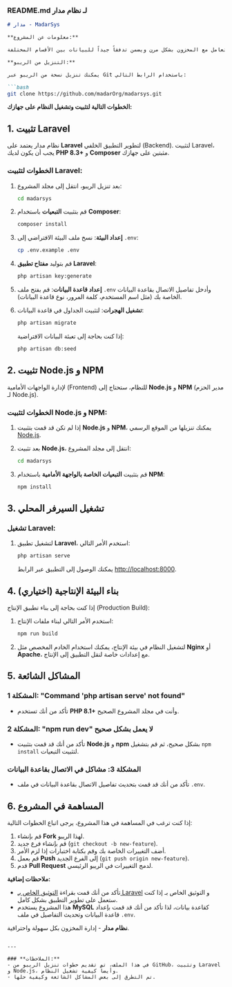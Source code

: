 ### **README.md لـ نظام مدار**

```markdown
# مدار - MadarSys

**معلومات عن المشروع:**

مدار هو نظام لإدارة العمليات المخزنية والمحاسبية. يهدف إلى تسهيل وتتبع العمليات المخزنية، مثل الشراء، البيع، الإرجاع، والتلف، وكذلك توفير تقارير دقيقة ومفصلة حول هذه العمليات. يتيح النظام التعامل مع المخزون بشكل مرن ويضمن تدفقاً جيداً للبيانات بين الأقسام المختلفة.

**التنزيل من الريبو:**

يمكنك تنزيل نسخة من الريبو عبر Git باستخدام الرابط التالي:

```bash
git clone https://github.com/madarOrg/madarsys.git
```

**الخطوات التالية لتثبيت وتشغيل النظام على جهازك:**

## 1. تثبيت Laravel

نظام مدار يعتمد على **Laravel** لتطوير التطبيق الخلفي (Backend). لتثبيت Laravel، يجب أن يكون لديك **PHP 8.3+** و **Composer** مثبتين على جهازك.

### **الخطوات لتثبيت Laravel:**

1. بعد تنزيل الريبو، انتقل إلى مجلد المشروع:

   ```bash
   cd madarsys
   ```

2. قم بتثبيت **التبعيات** باستخدام **Composer**:

   ```bash
   composer install
   ```

3. **إعداد البيئة**: نسخ ملف البيئة الافتراضي إلى `.env`:

   ```bash
   cp .env.example .env
   ```

4. قم بتوليد **مفتاح تطبيق Laravel**:

   ```bash
   php artisan key:generate
   ```

5. **إعداد قاعدة البيانات**: قم بفتح ملف `.env` وأدخل تفاصيل الاتصال بقاعدة البيانات الخاصة بك (مثل اسم المستخدم، كلمة المرور، نوع قاعدة البيانات).

6. **تشغيل الهجرات**: لتثبيت الجداول في قاعدة البيانات:

   ```bash
   php artisan migrate
   ```

   إذا كنت بحاجة إلى تعبئة البيانات الافتراضية:

   ```bash
   php artisan db:seed
   ```

## 2. تثبيت Node.js و NPM

لإدارة الواجهات الأمامية (Frontend) للنظام، ستحتاج إلى **Node.js** و **NPM** (مدير الحزم لـ Node.js).

### **الخطوات لتثبيت Node.js و NPM:**

1. إذا لم تكن قد قمت بتثبيت **Node.js** و **NPM**، يمكنك تنزيلها من الموقع الرسمي [Node.js](https://nodejs.org/).

2. بعد تثبيت **Node.js**، انتقل إلى مجلد المشروع:

   ```bash
   cd madarsys
   ```

3. قم بتثبيت **التبعيات الخاصة بالواجهة الأمامية** باستخدام **NPM**:

   ```bash
   npm install
   ```

## 3. تشغيل السيرفر المحلي

### **تشغيل Laravel:**

1. لتشغيل تطبيق **Laravel**، استخدم الأمر التالي:

   ```bash
   php artisan serve
   ```

   يمكنك الوصول إلى التطبيق عبر الرابط [http://localhost:8000](http://localhost:8000).


## 4. بناء البيئة الإنتاجية (اختياري)

إذا كنت بحاجة إلى بناء تطبيق الإنتاج (Production Build):

1. استخدم الأمر التالي لبناء ملفات الإنتاج:

   ```bash
   npm run build
   ```

2. لتشغيل النظام في بيئة الإنتاج، يمكنك استخدام الخادم المخصص مثل **Nginx** أو **Apache**، مع إعدادات خاصة لنقل التطبيق إلى الإنتاج.

## 5. المشاكل الشائعة

### **المشكلة 1: "Command 'php artisan serve' not found"**
   - تأكد من أنك تستخدم **PHP 8.1+** وأنت في مجلد المشروع الصحيح.
   
### **المشكلة 2: "npm run dev" لا يعمل بشكل صحيح**
   - تأكد من أنك قد قمت بتثبيت **Node.js** و **npm** بشكل صحيح، ثم قم بتشغيل `npm install` لتثبيت التبعيات.

### **المشكلة 3: مشاكل في الاتصال بقاعدة البيانات**
   - تأكد من أنك قد قمت بتحديث تفاصيل الاتصال بقاعدة البيانات في ملف `.env`.

## 6. المساهمة في المشروع

إذا كنت ترغب في المساهمة في هذا المشروع، يرجى اتباع الخطوات التالية:

1. قم بإنشاء **Fork** لهذا الريبو.
2. قم بإنشاء فرع جديد (`git checkout -b new-feature`).
3. أضف التغييرات الخاصة بك وقم بكتابة اختبارات إذا لزم الأمر.
4. قم بعمل **Push** إلى الفرع الجديد (`git push origin new-feature`).
5. قدم **Pull Request** لدمج التغييرات في الريبو الرئيسي.

**ملاحظات إضافية:**
- تأكد من أنك قمت بقراءة [التوثيق الخاص بـ Laravel](https://laravel.com/docs) و التوثيق الخاص بـ إذا كنت ستعمل على تطوير التطبيق بشكل كامل.
- هذا المشروع يستخدم **MySQL** كقاعدة بيانات، لذا تأكد من أنك قد قمت بإعداد قاعدة البيانات وتحديث التفاصيل في ملف `.env`.

**نظام مدار** - إدارة المخزون بكل سهولة واحترافية.

```

---

### **الملاحظات:**
- في هذا الملف، تم تقديم خطوات تنزيل الريبو من GitHub، وتثبيت Laravel و Node.js، وأيضاً كيفية تشغيل النظام.
- تم التطرق إلى بعض المشاكل الشائعة وكيفية حلها.


